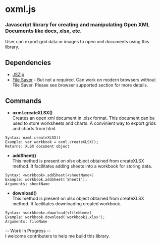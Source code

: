 # oxml.js
### Javascript library for creating and manipulating Open XML Documents like docx, xlsx, etc. <br/>
User can export grid data or images to open xml documents using this library.<br/>

## Dependencies

* <a href="https://stuk.github.io/jszip/">JSZip</a>
* <a href="https://github.com/eligrey/FileSaver.js/">File Saver</a> - But not a required. Can work on modern browsers without File Saver. Please see browser supported section for more details.

## Commands

* <b>oxml.createXLSX()</b> <br/>
Creates an open xml document in .xlsx format. This document can be used to store worksheets and charts. A convinient way to export grids and charts from html.<br/>
```
Syntax: oxml.createXLSX()
Example: var workbook = oxml.createXLSX();
Returns: XLSX document object
```
* <b>addSheet()</b> <br/>
This method is present on xlsx object obtained from createXLSX method. It facilitates adding sheets into a workbook for storing data.<br/>
```
Syntax: <workbook>.addSheet(<sheetName>)
Example: workbook.addSheet('Sheet1');
Arguments: sheetName
```
* <b>download()</b><br/>
This method is present on xlsx object obtained from createXLSX method. It facilitates downloading created workbook.<br/>
```
Syntax: <workbook>.download(<fileName>)
Example: workbook.download('workbook1.xlsx');
Arguments: fileName
```

-- Work In Progress --<br/>
I welcome contributers to help me build this library.